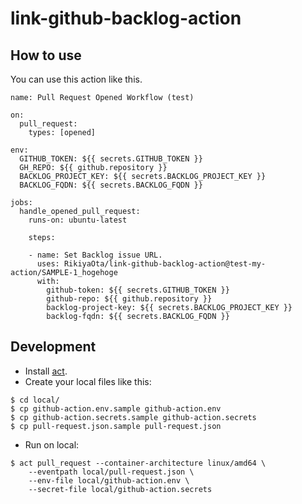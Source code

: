 # link-github-backlog-action

## How to use

You can use this action like this.

```
name: Pull Request Opened Workflow (test)

on:
  pull_request:
    types: [opened]

env:
  GITHUB_TOKEN: ${{ secrets.GITHUB_TOKEN }}
  GH_REPO: ${{ github.repository }}
  BACKLOG_PROJECT_KEY: ${{ secrets.BACKLOG_PROJECT_KEY }}
  BACKLOG_FQDN: ${{ secrets.BACKLOG_FQDN }}

jobs:
  handle_opened_pull_request:
    runs-on: ubuntu-latest

    steps:
        
    - name: Set Backlog issue URL.
      uses: RikiyaOta/link-github-backlog-action@test-my-action/SAMPLE-1_hogehoge
      with:
        github-token: ${{ secrets.GITHUB_TOKEN }}
        github-repo: ${{ github.repository }}
        backlog-project-key: ${{ secrets.BACKLOG_PROJECT_KEY }}
        backlog-fqdn: ${{ secrets.BACKLOG_FQDN }}
```

## Development

- Install [act](https://github.com/nektos/act).
- Create your local files like this:

```
$ cd local/
$ cp github-action.env.sample github-action.env
$ cp github-action.secrets.sample github-action.secrets
$ cp pull-request.json.sample pull-request.json
```

- Run on local:

```
$ act pull_request --container-architecture linux/amd64 \
    --eventpath local/pull-request.json \
    --env-file local/github-action.env \
    --secret-file local/github-action.secrets
```
